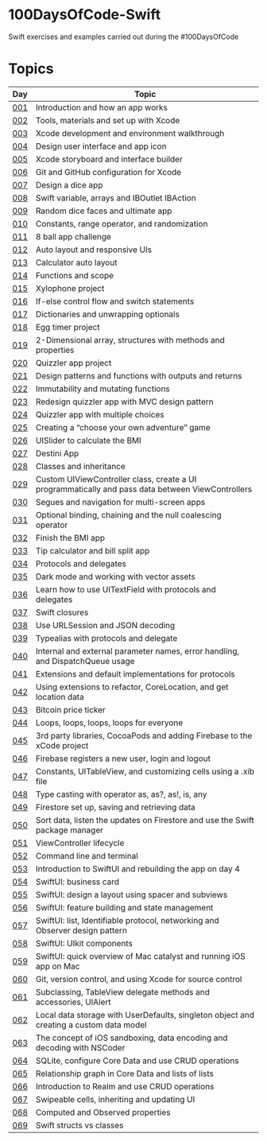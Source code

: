 # 100DaysOfCode-Swift
Swift exercises and examples carried out during the #100DaysOfCode

# Topics
| Day  | Topic |
| ------------- | ------------- |
| [001](https://github.com/simonemargio/100DaysOfCode-Swift/tree/main/001)  | Introduction and how an app works |
| [002](https://github.com/simonemargio/100DaysOfCode-Swift/tree/main/002)  | Tools, materials and set up with Xcode |
| [003](https://github.com/simonemargio/100DaysOfCode-Swift/tree/main/003)  | Xcode development and environment walkthrough |
| [004](https://github.com/simonemargio/100DaysOfCode-Swift/tree/main/004)  | Design user interface and app icon |
| [005](https://github.com/simonemargio/100DaysOfCode-Swift/tree/main/005)  | Xcode storyboard and interface builder |
| [006](https://github.com/simonemargio/100DaysOfCode-Swift/tree/main/006)  | Git and GitHub configuration for Xcode |
| [007](https://github.com/simonemargio/100DaysOfCode-Swift/tree/main/007)  | Design a dice app |
| [008](https://github.com/simonemargio/100DaysOfCode-Swift/tree/main/008)  | Swift variable, arrays and IBOutlet IBAction |
| [009](https://github.com/simonemargio/100DaysOfCode-Swift/tree/main/009)  | Random dice faces and ultimate app |
| [010](https://github.com/simonemargio/100DaysOfCode-Swift/tree/main/010)  | Constants, range operator, and randomization |
| [011](https://github.com/simonemargio/100DaysOfCode-Swift/tree/main/011)  | 8 ball app challenge |
| [012](https://github.com/simonemargio/100DaysOfCode-Swift/tree/main/012)  | Auto layout and responsive UIs |
| [013](https://github.com/simonemargio/100DaysOfCode-Swift/tree/main/013)  | Calculator auto layout |
| [014](https://github.com/simonemargio/100DaysOfCode-Swift/tree/main/014)  | Functions and scope |
| [015](https://github.com/simonemargio/100DaysOfCode-Swift/tree/main/015)  | Xylophone project |
| [016](https://github.com/simonemargio/100DaysOfCode-Swift/tree/main/016)  | If-else control flow and switch statements |
| [017](https://github.com/simonemargio/100DaysOfCode-Swift/tree/main/017)  | Dictionaries and unwrapping optionals |
| [018](https://github.com/simonemargio/100DaysOfCode-Swift/tree/main/018)  | Egg timer project |
| [019](https://github.com/simonemargio/100DaysOfCode-Swift/tree/main/019)  | 2-Dimensional array, structures with methods and properties |
| [020](https://github.com/simonemargio/100DaysOfCode-Swift/tree/main/020)  | Quizzler app project |
| [021](https://github.com/simonemargio/100DaysOfCode-Swift/tree/main/021)  | Design patterns and functions with outputs and returns |
| [022](https://github.com/simonemargio/100DaysOfCode-Swift/tree/main/022)  | Immutability and mutating functions |
| [023](https://github.com/simonemargio/100DaysOfCode-Swift/tree/main/023)  | Redesign quizzler app with MVC design pattern |
| [024](https://github.com/simonemargio/100DaysOfCode-Swift/tree/main/024)  | Quizzler app with multiple choices |
| [025](https://github.com/simonemargio/100DaysOfCode-Swift/tree/main/025)  | Creating a “choose your own adventure” game |
| [026](https://github.com/simonemargio/100DaysOfCode-Swift/tree/main/026)  | UISlider to calculate the BMI |
| [027](https://github.com/simonemargio/100DaysOfCode-Swift/tree/main/027)  | Destini App |
| [028](https://github.com/simonemargio/100DaysOfCode-Swift/tree/main/028)  | Classes and inheritance |
| [029](https://github.com/simonemargio/100DaysOfCode-Swift/tree/main/029)  | Custom UIViewController class, create a UI programmatically and pass data between ViewControllers |
| [030](https://github.com/simonemargio/100DaysOfCode-Swift/tree/main/030)  | Segues and navigation for multi-screen apps |
| [031](https://github.com/simonemargio/100DaysOfCode-Swift/tree/main/031)  | Optional binding, chaining and the null coalescing operator |
| [032](https://github.com/simonemargio/100DaysOfCode-Swift/tree/main/032)  | Finish the BMI app |
| [033](https://github.com/simonemargio/100DaysOfCode-Swift/tree/main/033)  | Tip calculator and bill split app |
| [034](https://github.com/simonemargio/100DaysOfCode-Swift/tree/main/034)  | Protocols and delegates |
| [035](https://github.com/simonemargio/100DaysOfCode-Swift/tree/main/035)  | Dark mode and working with vector assets |
| [036](https://github.com/simonemargio/100DaysOfCode-Swift/tree/main/036)  | Learn how to use UITextField with protocols and delegates |
| [037](https://github.com/simonemargio/100DaysOfCode-Swift/tree/main/037)  | Swift closures |
| [038](https://github.com/simonemargio/100DaysOfCode-Swift/tree/main/038)  | Use URLSession and JSON decoding |
| [039](https://github.com/simonemargio/100DaysOfCode-Swift/tree/main/039)  | Typealias with protocols and delegate |
| [040](https://github.com/simonemargio/100DaysOfCode-Swift/tree/main/040)  | Internal and external parameter names, error handling, and DispatchQueue usage |
| [041](https://github.com/simonemargio/100DaysOfCode-Swift/tree/main/041)  | Extensions and default implementations for protocols |
| [042](https://github.com/simonemargio/100DaysOfCode-Swift/tree/main/042)  | Using extensions to refactor, CoreLocation, and get location data |
| [043](https://github.com/simonemargio/100DaysOfCode-Swift/tree/main/043)  | Bitcoin price ticker |
| [044](https://github.com/simonemargio/100DaysOfCode-Swift/tree/main/044)  | Loops, loops, loops, loops for everyone |
| [045](https://github.com/simonemargio/100DaysOfCode-Swift/tree/main/045)  | 3rd party libraries, CocoaPods and adding Firebase to the xCode project |
| [046](https://github.com/simonemargio/100DaysOfCode-Swift/tree/main/046)  | Firebase registers a new user, login and logout |
| [047](https://github.com/simonemargio/100DaysOfCode-Swift/tree/main/047)  | Constants, UITableView, and customizing cells using a .xib file |
| [048](https://github.com/simonemargio/100DaysOfCode-Swift/tree/main/048)  | Type casting with operator as, as?, as!, is, any |
| [049](https://github.com/simonemargio/100DaysOfCode-Swift/tree/main/049)  | Firestore set up, saving and retrieving data |
| [050](https://github.com/simonemargio/100DaysOfCode-Swift/tree/main/050)  | Sort data, listen the updates on Firestore and use the Swift package manager |
| [051](https://github.com/simonemargio/100DaysOfCode-Swift/tree/main/051)  | ViewController lifecycle |
| [052](https://github.com/simonemargio/100DaysOfCode-Swift/tree/main/052)  | Command line and terminal |
| [053](https://github.com/simonemargio/100DaysOfCode-Swift/tree/main/053)  | Introduction to SwiftUI and rebuilding the app on day 4 |
| [054](https://github.com/simonemargio/100DaysOfCode-Swift/tree/main/054)  | SwiftUI: business card |
| [055](https://github.com/simonemargio/100DaysOfCode-Swift/tree/main/055)  | SwiftUI: design a layout using spacer and subviews |
| [056](https://github.com/simonemargio/100DaysOfCode-Swift/tree/main/056)  | SwiftUI: feature building and state management |
| [057](https://github.com/simonemargio/100DaysOfCode-Swift/tree/main/057)  | SwiftUI: list, Identifiable protocol, networking and Observer design pattern |
| [058](https://github.com/simonemargio/100DaysOfCode-Swift/tree/main/058)  | SwiftUI: UIkit components |
| [059](https://github.com/simonemargio/100DaysOfCode-Swift/tree/main/059)  | SwiftUI: quick overview of Mac catalyst and running iOS app on Mac |
| [060](https://github.com/simonemargio/100DaysOfCode-Swift/tree/main/060)  | Git, version control, and using Xcode for source control |
| [061](https://github.com/simonemargio/100DaysOfCode-Swift/tree/main/061)  | Subclassing, TableView delegate methods and accessories, UIAlert |
| [062](https://github.com/simonemargio/100DaysOfCode-Swift/tree/main/062)  | Local data storage with UserDefaults, singleton object and creating a custom data model |
| [063](https://github.com/simonemargio/100DaysOfCode-Swift/tree/main/063)  | The concept of iOS sandboxing, data encoding and decoding with NSCoder |
| [064](https://github.com/simonemargio/100DaysOfCode-Swift/tree/main/064)  | SQLite, configure Core Data and use CRUD operations |
| [065](https://github.com/simonemargio/100DaysOfCode-Swift/tree/main/065)  | Relationship graph in Core Data and lists of lists |
| [066](https://github.com/simonemargio/100DaysOfCode-Swift/tree/main/066)  | Introduction to Realm and use CRUD operations |
| [067](https://github.com/simonemargio/100DaysOfCode-Swift/tree/main/067)  | Swipeable cells, inheriting and updating UI |
| [068](https://github.com/simonemargio/100DaysOfCode-Swift/tree/main/068)  | Computed and Observed properties |
| [069](https://github.com/simonemargio/100DaysOfCode-Swift/tree/main/069)  | Swift structs vs classes |